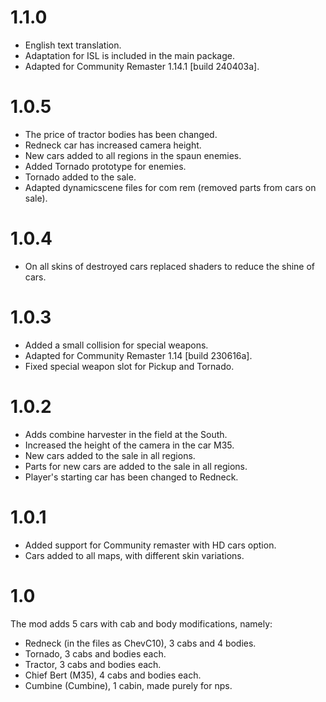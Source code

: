 # 1.1.0
* English text translation.
* Adaptation for ISL is included in the main package.
* Adapted for Community Remaster 1.14.1 [build 240403a].
# 1.0.5
* The price of tractor bodies has been changed.
* Redneck car has increased camera height.
* New cars added to all regions in the spaun enemies.
* Added Tornado prototype for enemies.
* Tornado added to the sale.
* Adapted dynamicscene files for com rem (removed parts from cars on sale).
# 1.0.4
* On all skins of destroyed cars replaced shaders to reduce the shine of cars.
# 1.0.3
* Added a small collision for special weapons.
* Adapted for Community Remaster 1.14 [build 230616a].
* Fixed special weapon slot for Pickup and Tornado.
# 1.0.2
* Adds combine harvester in the field at the South.
* Increased the height of the camera in the car M35.
* New cars added to the sale in all regions.
* Parts for new cars are added to the sale in all regions.
* Player's starting car has been changed to Redneck.
# 1.0.1
* Added support for Community remaster with HD cars option.
* Cars added to all maps, with different skin variations.
# 1.0
The mod adds 5 cars with cab and body modifications, namely:
* Redneck (in the files as ChevC10), 3 cabs and 4 bodies.
* Tornado, 3 cabs and bodies each.
* Tractor, 3 cabs and bodies each.
* Chief Bert (M35), 4 cabs and bodies each.
* Cumbine (Cumbine), 1 cabin, made purely for nps.